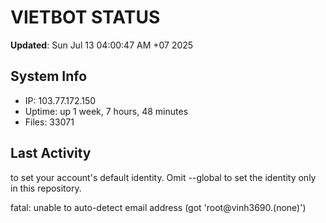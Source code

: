 # VIETBOT STATUS
**Updated**: Sun Jul 13 04:00:47 AM +07 2025

## System Info
- IP: 103.77.172.150
- Uptime: up 1 week, 7 hours, 48 minutes
- Files: 33071

## Last Activity

to set your account's default identity.
Omit --global to set the identity only in this repository.

fatal: unable to auto-detect email address (got 'root@vinh3690.(none)')
